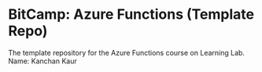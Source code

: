 # BitCamp: Azure Functions (Template Repo)
The template repository for the Azure Functions course on Learning Lab.
Name: Kanchan Kaur 
